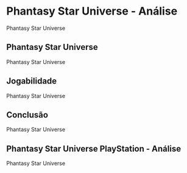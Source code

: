 ---
---

# Phantasy Star Universe - Análise

Phantasy Star Universe

## Phantasy Star Universe

Phantasy Star Universe

## Jogabilidade

Phantasy Star Universe

## Conclusão

Phantasy Star Universe

## Phantasy Star Universe PlayStation - Análise

Phantasy Star Universe
